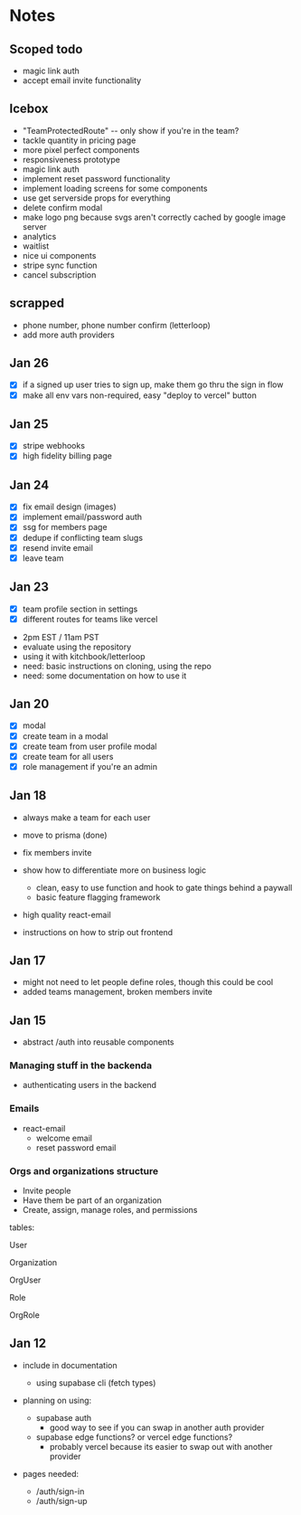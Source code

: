 # Notes

## Scoped todo

- magic link auth
- accept email invite functionality

## Icebox

- "TeamProtectedRoute" -- only show if you're in the team?
- tackle quantity in pricing page
- more pixel perfect components
- responsiveness prototype
- magic link auth
- implement reset password functionality
- implement loading screens for some components
- use get serverside props for everything
- delete confirm modal
- make logo png because svgs aren't correctly cached by google image server
- analytics
- waitlist
- nice ui components
- stripe sync function
- cancel subscription

## scrapped

- phone number, phone number confirm (letterloop)
- add more auth providers

## Jan 26

- [x] if a signed up user tries to sign up, make them go thru the sign in flow
- [x] make all env vars non-required, easy "deploy to vercel" button

## Jan 25

- [x] stripe webhooks
- [x] high fidelity billing page

## Jan 24

- [x] fix email design (images)
- [x] implement email/password auth
- [x] ssg for members page
- [x] dedupe if conflicting team slugs
- [x] resend invite email
- [x] leave team

## Jan 23

- [x] team profile section in settings
- [x] different routes for teams like vercel

- 2pm EST / 11am PST
- evaluate using the repository
- using it with kitchbook/letterloop
- need: basic instructions on cloning, using the repo
- need: some documentation on how to use it

## Jan 20

- [x] modal
- [x] create team in a modal
- [x] create team from user profile modal
- [x] create team for all users
- [x] role management if you're an admin

## Jan 18

- always make a team for each user

- move to prisma (done)
- fix members invite

- show how to differentiate more on business logic
  - clean, easy to use function and hook to gate things behind a paywall
  - basic feature flagging framework
- high quality react-email
- instructions on how to strip out frontend

## Jan 17

- might not need to let people define roles, though this could be cool
- added teams management, broken members invite

## Jan 15

- abstract /auth into reusable components

### Managing stuff in the backenda

- authenticating users in the backend

### Emails

- react-email
  - welcome email
  - reset password email

### Orgs and organizations structure

- Invite people
- Have them be part of an organization
- Create, assign, manage roles, and permissions

tables:

User

Organization

OrgUser

Role

OrgRole

## Jan 12

- include in documentation

  - using supabase cli (fetch types)

- planning on using:
  - supabase auth
    - good way to see if you can swap in another auth provider
  - supabase edge functions? or vercel edge functions?
    - probably vercel because its easier to swap out with another provider
- pages needed:
  - /auth/sign-in
  - /auth/sign-up
